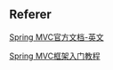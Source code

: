 ## Referer

[Spring MVC官方文档-英文](https://docs.spring.io/spring-framework/docs/current/reference/html/web.html)

[Spring MVC框架入门教程](http://c.biancheng.net/spring_mvc/)
